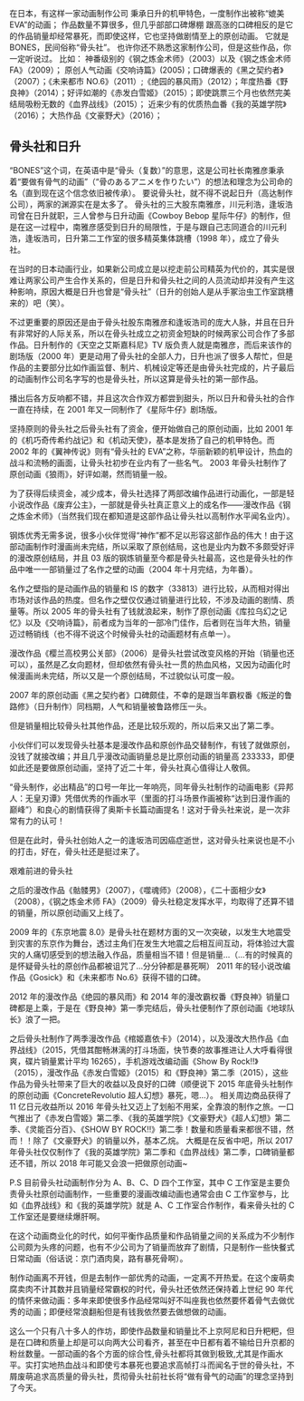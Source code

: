 在日本，有这样一家动画制作公司
秉承日升的机甲特色，一度制作出被称“媲美 EVA”的动画；
作品数量不算很多，但几乎部部口碑爆棚
跟高涨的口碑相反的是它的作品销量却经常暴死，而即使这样，它也坚持做剧情至上的原创动画。
它就是 BONES，民间俗称“骨头社”。
也许你还不熟悉这家制作公司，但是这些作品，你一定听说过。
比如：
神番级别的《钢之炼金术师》（2003）以及《钢之炼金术师 FA》（2009）；
原创人气动画《交响诗篇》(2005)；口碑爆表的《黑之契约者》（2007）；《未来都市 NO.6》（2011）;《绝园的暴风雨》（2012）；年度热番《野良神》（2014）；好评如潮的《赤发白雪姬》（2015）；即使跳票三个月也依然完美结局吸粉无数的《血界战线》（2015）；
近来少有的优质热血番《我的英雄学院》（2016）；
大热作品《文豪野犬》（2016）；

## 骨头社和日升

“BONES”这个词，在英语中是“骨头（复数）”的意思，这是公司社长南雅彦秉承着“要做有骨气的动画”（“骨のあるアニメを作りたい”）的想法和理念为公司命的名（直到现在这个信念依旧被传承）。
要说骨头社，就不得不说起日升（高达制作公司），两家的渊源实在是太多了。
骨头社的三大股东南雅彦，川元利浩，逢坂浩司曾在日升就职，三人曾参与日升动画《Cowboy Bebop 星际牛仔》的制作，但是在这一过程中，南雅彦感受到日升的局限性，于是与跟自己志同道合的川元利浩，逢坂浩司，日升第二工作室的很多精英集体跳槽（1998 年），成立了骨头社。

在当时的日本动画行业，如果新公司成立是以挖走前公司精英为代价的，其实是很难让两家公司产生合作关系的，但是日升和骨头社之间的人员流动却并没有产生这种影响，原因大概是日升也曾是“骨头社”（日升的创始人是从手冢治虫工作室跳槽来的）吧（笑）。

不过更重要的原因还是由于骨头社股东南雅彦和逢坂浩司的庞大人脉，并且在日升有非常好的人际关系，所以在骨头社成立之初资金短缺的时候两家公司合作了多部作品。日升制作的《天空之艾斯嘉科尼》TV 版负责人就是南雅彦，而后来该作的剧场版（2000 年）更是动用了骨头社的全部人力，日升也派了很多人帮忙，但是作品的主要部分比如作画监督、制片、机械设定等还是由骨头社完成的，片子最后的动画制作公司名字写的也是骨头社，所以这算是骨头社的第一部作品。

播出后各方反响都不错，并且这次合作双方都尝到甜头，所以日升和骨头社的合作一直在持续，在 2001 年又一同制作了《星际牛仔》剧场版。

坚持原则的骨头社之后骨头社有了资金，便开始做自己的原创动画，比如 2001 年的《机巧奇传希约战记》和《机动天使》，基本是发扬了自己的机甲特色。而 2002 年的《翼神传说》则有“骨头社的 EVA”之称，华丽新颖的机甲设计，热血的战斗和流畅的画面，让骨头社初步在业内有了一些名气。
2003 年骨头社制作了原创动画《狼雨》，好评如潮，然而销量一般。

为了获得后续资金，减少成本，骨头社选择了两部改编作品进行动画化，一部是轻小说改作品《废弃公主》，一部就是骨头社真正意义上的成名作——漫改作品《钢之炼金术师》（当然我们现在都知道是这部作品让骨头社以高制作水平闻名业内）。

钢炼优秀无需多说，很多小伙伴觉得“神作”都不足以形容这部作品的伟大！由于这部动画制作时漫画尚未完结，所以采取了原创结局，这也是业内为数不多颇受好评的漫改原创结局，并且 03 版的钢炼销量至今都是骨头社最高，这也是骨头社的作品中唯一一部销量过了名作之壁的动画（2004 年十月完结，为年番）。

名作之壁指的是动画作品的销量和 IS 的数字（33813）进行比较，从而相对得出市场对该作品的热度。但名作之壁仅仅通过销量进行比较，不涉及动画的剧情、质量等。所以 2005 年的骨头社有了钱就浪起来，制作了原创动画《库拉乌幻之记忆》以及《交响诗篇》，前者成为当年的一部冷门佳作，后者则在当年大热，销量迈过畅销线（也不得不说这个时候骨头社的动画题材有点单一）。

漫改作品《樱兰高校男公关部》（2006）是骨头社尝试改变风格的开始（销量也还可以），虽然是乙女向题材，但却依然有骨头社一贯的热血风格，又因为动画化时候漫画尚未完结，所以又是一个原创结局，不过貌似认可度一般。

2007 年的原创动画《黑之契约者》口碑颇佳，不幸的是跟当年霸权番《叛逆的鲁路修》（日升制作）同档期，人气和销量被鲁路修压一头。

但是销量相比较骨头社其他作品，还是比较乐观的，所以后来又出了第二季。

小伙伴们可以发现骨头社基本是漫改作品和原创作品交替制作，有钱了就做原创，没钱了就接改编；并且几乎漫改动画销量总是比原创动画的销量高 233333，即便如此还是要做原创动画，坚持了近二十年，骨头社真心值得让人敬佩。

“骨头制作，必出精品”的口号一年比一年响亮，同年骨头社制作的动画电影《异邦人：无皇刃谭》凭借优秀的作画水平（里面的打斗场景作画被称“达到日漫作画的巅峰”）和良心的剧情获得了奥斯卡长篇动画提名！这对于骨头社来说，是一次非常有力的认可！

但是在此时，骨头社创始人之一的逢坂浩司因癌症逝世，这对骨头社来说也是不小的打击，好在，骨头社还是挺过来了。

艰难前进的骨头社

之后的漫改作品《骷髅男》（2007），《噬魂师》（2008），《二十面相少女》（2008），《钢之炼金术师 FA》（2009）骨头社稳定发挥水平，均取得了还算不错的销量，所以原创动画又上线了。

2009 年的《东京地震 8.0》是骨头社在题材方面的又一次突破，以发生大地震受到灾害的东京作为舞台，透过主角们在发生大地震之后相互间互动，将体验过大震灾的人痛切感受到的想法融入作品，质量相当不错！但是销量...（…有的时候真的是怀疑骨头社的原创作品都被诅咒了…分分钟都是暴死啊）
2011 年的轻小说改编作品《Gosick》和《未来都市 No.6》获得不错的口碑。

2012 年的漫改作品《绝园的暴风雨》和 2014 年的漫改霸权番《野良神》销量口碑都是上乘，于是在《野良神》第一季完结后，骨头社便制作了原创动画《地球队长》浪了一把。

之后骨头社制作了两季漫改作品《棺姬嘉依卡》（2014），以及漫改大热作品《血界战线》（2015，凭借其酣畅淋漓的打斗场面，快节奏的故事推进让人大呼看得很爽，碟片销量累计平均 16265），手机游戏改编动画《Show By Rock!!》（2015），漫改作品《赤发白雪姬》（2015）和《野良神》第二季（2015），这些作品为骨头社带来了巨大的收益以及良好的口碑（顺便说下 2015 年底骨头社制作的原创动画《ConcreteRevolutio 超人幻想》暴死，嗯…）。
相关周边商品获得了 11 亿日元收益所以 2016 年骨头社又迈上了划船不用桨，全靠浪的制作之旅。一口气推出了《赤发白雪姬》第二季、《我的英雄学院》《文豪野犬》《超人幻想》第二季、《灵能百分百》、《SHOW BY ROCK!!》第二季！数量和质量看来都很不错，然而！！除了《文豪野犬》的销量以外，基本乙烷。
大概是在反省中吧，所以 2017 年骨头社仅仅制作了《我的英雄学院》第二季和《血界战线》第二季，口碑销量都还不错，所以 2018 年可能又会浪一把做原创动画~

P.S 目前骨头社动画制作分为 A、B、C、D 四个工作室，其中 C 工作室是主要负责骨头社原创动画制作，一些重要的漫画改编动画也通常会由 C 工作室参与，比如《血界战线》和《我的英雄学院》就是 A、C 工作室合作制作，看来骨头社的 C 工作室还是要继续爆肝啊。

在这个动画商业化的时代，如何平衡作品质量和作品销量之间的关系成为不少制作公司颇为头疼的问题，也有不少公司为了销量而放弃了剧情，只是制作一些快餐式日常动画（俗话说：京门酒肉臭，路有暴死骨啊）。

制作动画离不开钱，但是去制作一部优秀的动画，一定离不开热爱。在这个废萌卖腐卖肉不计其数并且销量经常霸权的时代，骨头社还依然还保持着上世纪 90 年代的情怀来做动画：多年来即使很多作品经常叫好不叫座我也依然要怀着骨气去做优秀的动画；即便经常浪翻船但是有钱我依然要去做想做的动画。

这么一个只有八十多人的作坊，即使作品数量和销量比不上京阿尼和日升粑粑，但是在口碑和质量上却是可以向两大公司看齐，甚至在中日都有着不输给日升京都的粉丝数量。一部动画的各个方面的综合性,骨头社都将其做到极致,尤其是作画水平。实打实地热血战斗和即使亏本暴死也要追求高帧打斗而闻名于世的骨头社，不屑废萌追求高质量的骨头社，贯彻骨头社前社长将“做有骨气的动画”的理念坚持到了今天。
